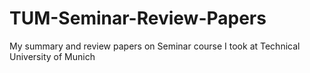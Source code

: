 # TUM-Seminar-Review-Papers
My summary and review papers on Seminar course  I took at Technical University of Munich
